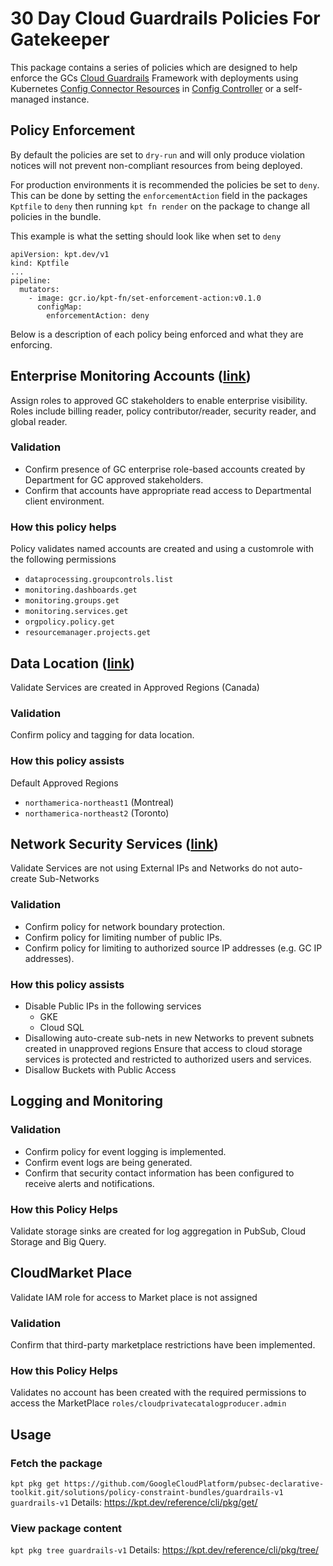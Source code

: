 # 30 Day Cloud Guardrails Policies For Gatekeeper

This package contains a series of policies which are designed to help enforce the GCs [Cloud Guardrails](https://github.com/canada-ca/cloud-guardrails) Framework with deployments using Kubernetes [Config Connector Resources](https://cloud.google.com/config-connector/docs/reference/overview) in [Config Controller](https://cloud.google.com/anthos-config-management/docs/concepts/config-controller-overview) or a self-managed instance.

## Policy Enforcement

By default the policies are set to `dry-run` and will only produce violation notices will not prevent non-compliant resources from being deployed.

For production environments it is recommended the policies be set to `deny`. This can be done by setting the `enforcementAction` field in the packages `Kptfile` to `deny` then running `kpt fn render` on the package to change all policies in the bundle.

This example is what the setting should look like when set to `deny`

```
apiVersion: kpt.dev/v1
kind: Kptfile
...
pipeline:
  mutators:
    - image: gcr.io/kpt-fn/set-enforcement-action:v0.1.0
      configMap:
        enforcementAction: deny
```

Below is a description of each policy being enforced and what they are enforcing.

## Enterprise Monitoring Accounts ([link](https://github.com/canada-ca/cloud-guardrails/blob/master/EN/04_Enterprise-Monitoring-Accounts.md))

Assign roles to approved GC stakeholders to enable enterprise visibility. Roles include billing reader, policy contributor/reader, security reader, and global reader.

### Validation

- Confirm presence of GC enterprise role-based accounts created by Department for GC approved stakeholders.
- Confirm that accounts have appropriate read access to Departmental client environment.

### How this policy helps

Policy validates named accounts are created and using a customrole with the following permissions

- `dataprocessing.groupcontrols.list`
- `monitoring.dashboards.get`
- `monitoring.groups.get`
- `monitoring.services.get`
- `orgpolicy.policy.get`
- `resourcemanager.projects.get`

## Data Location ([link](https://github.com/canada-ca/cloud-guardrails/blob/master/EN/05_Data-Location.md))

Validate Services are created in Approved Regions (Canada)

### Validation

Confirm policy and tagging for data location.

### How this policy assists

Default Approved Regions

- `northamerica-northeast1` (Montreal)
- `northamerica-northeast2` (Toronto)

## Network Security Services ([link](https://github.com/canada-ca/cloud-guardrails/blob/master/EN/09_Network-Security-Services.md))

Validate Services are not using External IPs and Networks do not auto-create Sub-Networks

### Validation

- Confirm policy for network boundary protection.
- Confirm policy for limiting number of public IPs.
- Confirm policy for limiting to authorized source IP addresses (e.g. GC IP addresses).

### How this policy assists

- Disable Public IPs in the following services
  - GKE
  - Cloud SQL
- Disallowing auto-create sub-nets in new Networks to prevent subnets created in unapproved regions
Ensure that access to cloud storage services is protected and restricted to authorized users and services.
- Disallow Buckets with Public Access

## Logging and Monitoring

### Validation

- Confirm policy for event logging is implemented.
- Confirm event logs are being generated.
- Confirm that security contact information has been configured to receive alerts and notifications.

### How this Policy Helps

Validate storage sinks are created for log aggregation in PubSub, Cloud Storage and Big Query.

## CloudMarket Place

Validate IAM role for access to Market place is not assigned

### Validation

Confirm that third-party marketplace restrictions have been implemented.

### How this Policy Helps

Validates no account has been created with the required permissions to access the MarketPlace `roles/cloudprivatecatalogproducer.admin`

## Usage

### Fetch the package

`kpt pkg get https://github.com/GoogleCloudPlatform/pubsec-declarative-toolkit.git/solutions/policy-constraint-bundles/guardrails-v1 guardrails-v1`
Details: <https://kpt.dev/reference/cli/pkg/get/>

### View package content

`kpt pkg tree guardrails-v1`
Details: <https://kpt.dev/reference/cli/pkg/tree/>
